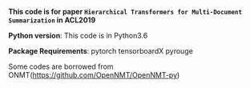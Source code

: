 **This code is for paper `Hierarchical Transformers for Multi-Document Summarization` in ACL2019**

**Python version**: This code is in Python3.6

**Package Requirements**: pytorch tensorboardX pyrouge

Some codes are borrowed from ONMT(https://github.com/OpenNMT/OpenNMT-py)

